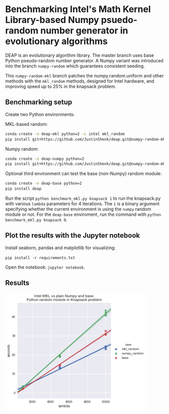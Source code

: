 # Benchmarking Intel's Math Kernel Library-based Numpy psuedo-random number generator in evolutionary algorithms

DEAP is an evolutionary algorithm library. The master branch uses base Python pseudo-random number generator. A Numpy variant was introduced into the branch `numpy-random` which guarantees consistent seeding.

This `numpy-random-mkl` branch patches the numpy.random.uniform and other methods with the `mkl_random` methods, designed for Intel hardware, and improving speed up to 25% in the knapsack problem.

## Benchmarking setup

Create two Python environments:

MKL-based random:

```bash
conda create -n deap-mkl python=2 -c intel mkl_random
pip install git+https://github.com/JustinShenk/deap.git@numpy-random-mkl
```

Numpy random:

```bash
conda create -n deap-numpy python=2
pip install git+https://github.com/JustinShenk/deap.git@numpy-random-mkl
```

Optional third environment can test the base (non-Numpy) random module:

```bash
conda create -n deap-base python=2
pip install deap
```

Run the script `python benchmark_mkl.py knapsack 1` to run the knapsack.py with various `lambda` parameters for 4 iterations. The `1` is a binary argument specifying whether the current environment is using the `numpy` random module or not. For the `deap-base` enviroment, run the command with `python benchmark_mkl.py knapsack 0`.

## Plot the results with the Jupyter notebook

Install seaborn, pandas and matplotlib for visualizing:

`pip install -r requirements.txt`

Open the notebook: `jupyter notebook`.

## Results

![benchmark_knapsack.png](benchmark_knapsack.png)
